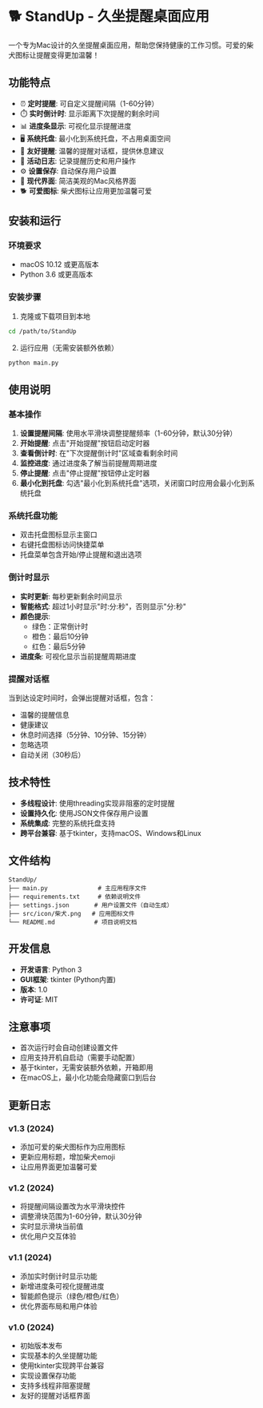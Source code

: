

# 🐕 StandUp - 久坐提醒桌面应用

一个专为Mac设计的久坐提醒桌面应用，帮助您保持健康的工作习惯。可爱的柴犬图标让提醒变得更加温馨！

## 功能特点

- ⏰ **定时提醒**: 可自定义提醒间隔（1-60分钟）
- ⏱️ **实时倒计时**: 显示距离下次提醒的剩余时间
- 📊 **进度条显示**: 可视化显示提醒进度
- 🖥️ **系统托盘**: 最小化到系统托盘，不占用桌面空间
- 💬 **友好提醒**: 温馨的提醒对话框，提供休息建议
- 📝 **活动日志**: 记录提醒历史和用户操作
- ⚙️ **设置保存**: 自动保存用户设置
- 🎨 **现代界面**: 简洁美观的Mac风格界面
- 🐕 **可爱图标**: 柴犬图标让应用更加温馨可爱

## 安装和运行

### 环境要求

- macOS 10.12 或更高版本
- Python 3.6 或更高版本

### 安装步骤

1. 克隆或下载项目到本地
```bash
cd /path/to/StandUp
```

2. 运行应用（无需安装额外依赖）
```bash
python main.py
```

## 使用说明

### 基本操作

1. **设置提醒间隔**: 使用水平滑块调整提醒频率（1-60分钟，默认30分钟）
2. **开始提醒**: 点击"开始提醒"按钮启动定时器
3. **查看倒计时**: 在"下次提醒倒计时"区域查看剩余时间
4. **监控进度**: 通过进度条了解当前提醒周期进度
5. **停止提醒**: 点击"停止提醒"按钮停止定时器
6. **最小化到托盘**: 勾选"最小化到系统托盘"选项，关闭窗口时应用会最小化到系统托盘

### 系统托盘功能

- 双击托盘图标显示主窗口
- 右键托盘图标访问快捷菜单
- 托盘菜单包含开始/停止提醒和退出选项

### 倒计时显示

- **实时更新**: 每秒更新剩余时间显示
- **智能格式**: 超过1小时显示"时:分:秒"，否则显示"分:秒"
- **颜色提示**: 
  - 绿色：正常倒计时
  - 橙色：最后10分钟
  - 红色：最后5分钟
- **进度条**: 可视化显示当前提醒周期进度

### 提醒对话框

当到达设定时间时，会弹出提醒对话框，包含：
- 温馨的提醒信息
- 健康建议
- 休息时间选择（5分钟、10分钟、15分钟）
- 忽略选项
- 自动关闭（30秒后）

## 技术特性

- **多线程设计**: 使用threading实现非阻塞的定时提醒
- **设置持久化**: 使用JSON文件保存用户设置
- **系统集成**: 完整的系统托盘支持
- **跨平台兼容**: 基于tkinter，支持macOS、Windows和Linux

## 文件结构

```
StandUp/
├── main.py              # 主应用程序文件
├── requirements.txt     # 依赖说明文件
├── settings.json       # 用户设置文件（自动生成）
├── src/icon/柴犬.png   # 应用图标文件
└── README.md           # 项目说明文档
```

## 开发信息

- **开发语言**: Python 3
- **GUI框架**: tkinter (Python内置)
- **版本**: 1.0
- **许可证**: MIT

## 注意事项

- 首次运行时会自动创建设置文件
- 应用支持开机自启动（需要手动配置）
- 基于tkinter，无需安装额外依赖，开箱即用
- 在macOS上，最小化功能会隐藏窗口到后台

## 更新日志

### v1.3 (2024)
- 添加可爱的柴犬图标作为应用图标
- 更新应用标题，增加柴犬emoji
- 让应用界面更加温馨可爱

### v1.2 (2024)
- 将提醒间隔设置改为水平滑块控件
- 调整滑块范围为1-60分钟，默认30分钟
- 实时显示滑块当前值
- 优化用户交互体验

### v1.1 (2024)
- 添加实时倒计时显示功能
- 新增进度条可视化提醒进度
- 智能颜色提示（绿色/橙色/红色）
- 优化界面布局和用户体验

### v1.0 (2024)
- 初始版本发布
- 实现基本的久坐提醒功能
- 使用tkinter实现跨平台兼容
- 实现设置保存功能
- 支持多线程非阻塞提醒
- 友好的提醒对话框界面